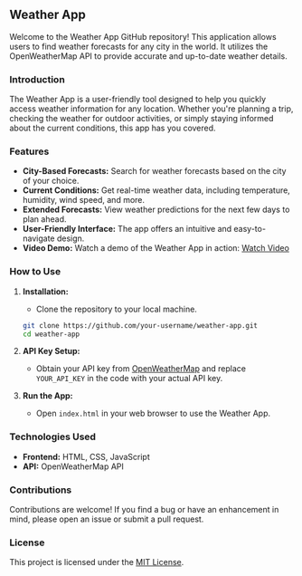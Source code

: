 ## Weather App

Welcome to the Weather App GitHub repository! This application allows users to find weather forecasts for any city in the world. It utilizes the OpenWeatherMap API to provide accurate and up-to-date weather details.

### Introduction

The Weather App is a user-friendly tool designed to help you quickly access weather information for any location. Whether you're planning a trip, checking the weather for outdoor activities, or simply staying informed about the current conditions, this app has you covered.

### Features

- **City-Based Forecasts:** Search for weather forecasts based on the city of your choice.
- **Current Conditions:** Get real-time weather data, including temperature, humidity, wind speed, and more.
- **Extended Forecasts:** View weather predictions for the next few days to plan ahead.
- **User-Friendly Interface:** The app offers an intuitive and easy-to-navigate design.
- **Video Demo:** Watch a demo of the Weather App in action: [Watch Video](https://youtu.be/pOn-WL1HqM8)

### How to Use

1. **Installation:**
   - Clone the repository to your local machine.
   ```bash
   git clone https://github.com/your-username/weather-app.git
   cd weather-app
   ```

2. **API Key Setup:**
   - Obtain your API key from [OpenWeatherMap](https://openweathermap.org/api) and replace `YOUR_API_KEY` in the code with your actual API key.

3. **Run the App:**
   - Open `index.html` in your web browser to use the Weather App.

### Technologies Used

- **Frontend:** HTML, CSS, JavaScript
- **API:** OpenWeatherMap API

### Contributions

Contributions are welcome! If you find a bug or have an enhancement in mind, please open an issue or submit a pull request.

### License

This project is licensed under the [MIT License](LICENSE).
